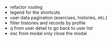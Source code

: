 - refactor routing
- legend for the shortcuts
- user data pagination (exercises, histories, etc.)
- filter histories and records by profile
- q from user detail to go back to user list
- esc from modal only close the modal

